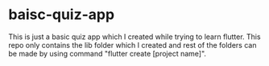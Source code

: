 # baisc-quiz-app

This is just a basic quiz app which I created while trying to learn flutter. This repo only contains the lib folder which I created and rest of the folders can be made by using command "flutter create [project name]".
